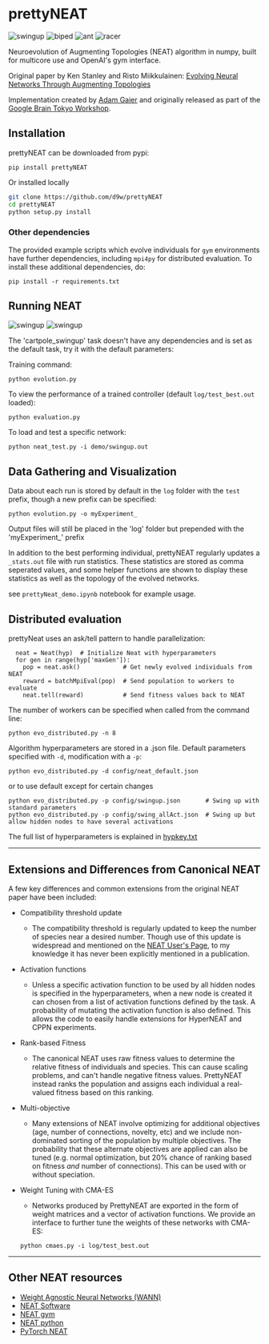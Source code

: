 # prettyNEAT
![swingup](demo/img/swing.gif) ![biped](demo/img/biped.gif)
![ant](demo/img/ant.gif) ![racer](demo/img/race.gif)


Neuroevolution of Augmenting Topologies (NEAT) algorithm in numpy, built for multicore use and OpenAI's gym interface.

Original paper by Ken Stanley and Risto Miikkulainen: [Evolving Neural Networks Through Augmenting Topologies](http://citeseerx.ist.psu.edu/viewdoc/download?doi=10.1.1.28.5457&rep=rep1&type=pdf)

Implementation created by [Adam
Gaier](https://scholar.google.com/citations?user=GGyARB8AAAAJ&hl=en) and
originally released as part of the [Google Brain Tokyo
Workshop](https://github.com/google/brain-tokyo-workshop).

## Installation

prettyNEAT can be downloaded from pypi:

`pip install prettyNEAT`

Or installed locally

``` sh
git clone https://github.com/d9w/prettyNEAT
cd prettyNEAT
python setup.py install
```

### Other dependencies

The provided example scripts which evolve individuals for `gym` environments
have further dependencies, including `mpi4py` for distributed evaluation. To
install these additional dependencies, do:

`pip install -r requirements.txt`

## Running NEAT

![swingup](demo/img/swing.gif) ![swingup](demo/img/swing.gif)


The 'cartpole_swingup' task doesn't have any dependencies and is set as the default task, try it with the default parameters:

Training command:
```
python evolution.py
```

To view the performance of a trained controller (default `log/test_best.out` loaded):

```
python evaluation.py
```

To load and test a specific network:
```
python neat_test.py -i demo/swingup.out
```


## Data Gathering and Visualization

Data about each run is stored by default in the `log` folder with the `test` prefix, though a new prefix can be specified:

```
python evolution.py -o myExperiment_
```
Output files will still be placed in the 'log' folder but prepended with the 'myExperiment_' prefix

In addition to the best performing individual, prettyNEAT regularly updates a `_stats.out` file with run statistics. These statistics are stored as comma seperated values, and some helper functions are shown to display these statistics as well as the topology of the evolved networks.

see `prettyNeat_demo.ipynb` notebook for example usage.

## Distributed evaluation

prettyNeat uses an ask/tell pattern to handle parallelization:

```
  neat = Neat(hyp)  # Initialize Neat with hyperparameters
  for gen in range(hyp['maxGen']):        
    pop = neat.ask()            # Get newly evolved individuals from NEAT  
    reward = batchMpiEval(pop)  # Send population to workers to evaluate
    neat.tell(reward)           # Send fitness values back to NEAT    
```

The number of workers can be specified when called from the command line:

```
python evo_distributed.py -n 8
```


Algorithm hyperparameters are stored in a .json file. Default parameters specified with `-d`, modification with a `-p`:

```
python evo_distributed.py -d config/neat_default.json
```

or to use default except for certain changes

```
python evo_distributed.py -p config/swingup.json       # Swing up with standard parameters
python evo_distributed.py -p config/swing_allAct.json  # Swing up but allow hidden nodes to have several activations
```
The full list of hyperparameters is explained in [hypkey.txt](config/hypkey.txt)

---
## Extensions and Differences from Canonical NEAT

A few key differences and common extensions from the original NEAT paper have been included:

- Compatibility threshold update
    - The compatibility threshold is regularly updated to keep the number of species near a desired number. Though use of this update is widespread and mentioned on the [NEAT User's Page](https://www.cs.ucf.edu/~kstanley/neat.html), to my knowledge it has never been explicitly mentioned in a publication.

- Activation functions
    - Unless a specific activation function to be used by all hidden nodes is specified in the hyperparameters, when a new node is created it can chosen from a list of activation functions defined by the task. A probability of mutating the activation function is also defined. This allows the code to easily handle extensions for HyperNEAT and CPPN experiments.
    
- Rank-based Fitness
    - The canonical NEAT uses raw fitness values to determine the relative fitness of individuals and species. This can cause scaling problems, and can't handle negative fitness values. PrettyNEAT instead ranks the population and assigns each individual a real-valued fitness based on this ranking.

- Multi-objective
    - Many extensions of NEAT involve optimizing for additional objectives (age, number of connections, novelty, etc) and we include non-dominated sorting of the population by multiple objectives. The probability that these alternate objectives are applied can also be tuned (e.g. normal optimization, but 20% chance of ranking based on fitness _and_ number of connections). This can be used with or without speciation.
    
- Weight Tuning with CMA-ES
    - Networks produced by PrettyNEAT are exported in the form of weight matrices and a vector of activation functions. We provide an interface to further tune the weights of these networks with CMA-ES: 
    
    ```
    python cmaes.py -i log/test_best.out
    ```

--- 
## Other NEAT resources

- [Weight Agnostic Neural Networks (WANN)](https://github.com/google/brain-tokyo-workshop/tree/master/WANNRelease)
- [NEAT Software](http://eplex.cs.ucf.edu/neat_software/)
- [NEAT gym](https://github.com/simondlevy/NEAT-Gym)
- [NEAT python](https://github.com/CodeReclaimers/neat-python)
- [PyTorch NEAT](https://github.com/uber-research/PyTorch-NEAT)
